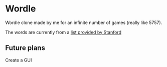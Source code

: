# Wordle

Wordle clone made by me for an infinite number of games (really like 5757).

The words are currently from a [list provided by Stanford](https://www-cs-faculty.stanford.edu/~knuth/sgb-words.txt)

## Future plans

Create a GUI
